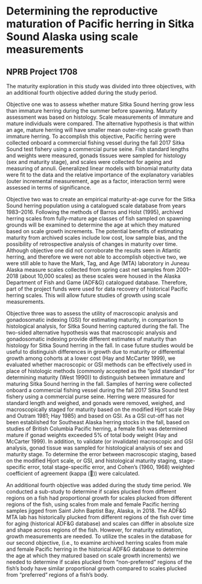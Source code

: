 # Determining the reproductive maturation of Pacific herring in Sitka Sound Alaska using scale measurements	
## NPRB Project 1708 

The maturity exploration in this study was divided into three objectives, with an additional fourth objective added during the study period.  

Objective one was to assess whether mature Sitka Sound herring grow less than immature herring during the summer before spawning. Maturity assessment was based on histology. Scale measurements of immature and mature individuals were compared. The alternative hypothesis is that within an age, mature herring will have smaller mean outer-ring scale growth than immature herring. To accomplish this objective, Pacific herring were collected onboard a commercial fishing vessel during the fall 2017 Sitka Sound test fishery using a commercial purse seine. Fish standard lengths and weights were measured, gonads tissues were sampled for histology (sex and maturity stage), and scales were collected for ageing and measuring of annuli. Generalized linear models with binomial maturity data were fit to the data and the relative importance of the explanatory variables (outer incremental measurement, age as a factor, interaction term) were assessed in terms of significance.

Objective two was to create an empirical maturity-at-age curve for the Sitka Sound herring population using a catalogued scale database from years 1983–2016. Following the methods of Barros and Holst (1995), archived herring scales from fully-mature age classes of fish sampled on spawning grounds will be examined to determine the age at which they matured based on scale growth increments. The potential benefits of estimating maturity from archived scales include low cost, low sample bias, and the possibility of retrospective analysis of changes in maturity over time. Although objective one did not corroborate the results seen in Atlantic herring, and therefore we were not able to accomplish objective two, we were still able to have the Mark, Tag, and Age (MTA) laboratory in Juneau Alaska measure scales collected from spring cast net samples from 2001–2018 (about 10,000 scales) as these scales were housed in the Alaska Department of Fish and Game (ADF&G) catalogued database. Therefore, part of the project funds were used for data recovery of historical Pacific herring scales. This will allow future studies of growth using scale measurements.

Objective three was to assess the utility of macroscopic analysis and gonadosomatic indexing (GSI) for estimating maturity, in comparison to histological analysis, for Sitka Sound herring captured during the fall. The two-sided alternative hypothesis was that macroscopic analysis and gonadosomatic indexing provide different estimates of maturity than histology for Sitka Sound herring in the fall. In case future studies would be useful to distinguish differences in growth due to maturity or differential growth among cohorts at a lower cost (Hay and McCarter 1999), we evaluated whether macroscopic or GSI methods can be effectively used in place of histologic methods (commonly accepted as the “gold standard” for determining maturity (West 1990)) to distinguish between immature and maturing Sitka Sound herring in the fall. Samples of herring were collected onboard a commercial fishing vessel during the fall 2017 Sitka Sound test fishery using a commercial purse seine. Herring were measured for standard length and weighed, and gonads were removed, weighed, and macroscopically staged for maturity based on the modified Hjort scale (Hay and Outram 1981; Hay 1985) and based on GSI. As a GSI cut-off has not been established for Southeast Alaska herring stocks in the fall, based on studies of British Columbia Pacific herring, a female fish was determined mature if gonad weights exceeded 5% of total body weight (Hay and McCarter 1999). In addition, to validate (or invalidate) macroscopic and GSI analysis, gonad tissue was sampled for histological analysis of sex and maturity stage. To determine the error between macroscopic staging, based on the modified Hjort scale, or GSI, and histological maturity staging, stage-specific error, total stage-specific error, and Cohen’s (1960, 1968) weighted coefficient of agreement (kappa ()) were calculated.

An additional fourth objective was added during the study time period. We conducted a sub-study to determine if scales plucked from different regions on a fish had proportional growth for scales plucked from different regions of the fish, using scales from male and female Pacific herring samples jigged from Saint John Baptist Bay, Alaska, in 2018. The ADF&G MTA lab has historically plucked from different regions of the fish over time for aging (historical ADF&G database) and scales can differ in absolute size and shape across regions of the fish. However, for maturity estimation, growth measurements are needed. To utilize the scales in the database for our second objective, (i.e., to examine archived herring scales from male and female Pacific herring in the historical ADF&G database to determine the age at which they matured based on scale growth increments) we needed to determine if scales plucked from “non-preferred” regions of the fish’s body have similar proportional growth compared to scales plucked from “preferred” regions of a fish’s body.
